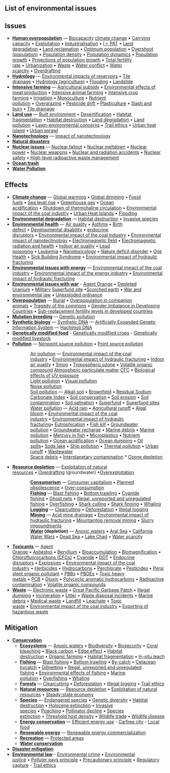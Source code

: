 <h2>List of environmental issues </h2>

<h2><span id="Issues" class="mw-headline">Issues</span></h2>
<ul>
<li><strong><a title="Human overpopulation" href="https://en.wikipedia.org/wiki/Human_overpopulation">Human overpopulation</a></strong>&nbsp;&mdash;&nbsp;<a title="Biocapacity" href="https://en.wikipedia.org/wiki/Biocapacity">Biocapacity</a>&nbsp;<a class="mw-redirect" title="Climate change" href="https://en.wikipedia.org/wiki/Climate_change">climate change</a>&nbsp;&bull;&nbsp;<a title="Carrying capacity" href="https://en.wikipedia.org/wiki/Carrying_capacity">Carrying capacity</a>&nbsp;&bull;&nbsp;<a title="Exploitation of natural resources" href="https://en.wikipedia.org/wiki/Exploitation_of_natural_resources">Exploitation</a>&nbsp;&bull;&nbsp;<a title="Industrialisation" href="https://en.wikipedia.org/wiki/Industrialisation">Industrialisation</a>&nbsp;&bull;&nbsp;<a title="I = PAT" href="https://en.wikipedia.org/wiki/I_%3D_PAT">I = PAT</a>&nbsp;&bull;&nbsp;<a title="Land degradation" href="https://en.wikipedia.org/wiki/Land_degradation">Land degradation</a>&nbsp;&bull;&nbsp;<a title="Land reclamation" href="https://en.wikipedia.org/wiki/Land_reclamation">Land reclamation</a>&nbsp;&bull;&nbsp;<a title="Optimum population" href="https://en.wikipedia.org/wiki/Optimum_population">Optimum population</a>&nbsp;&bull;&nbsp;<a title="Overshoot (population)" href="https://en.wikipedia.org/wiki/Overshoot_(population)">Overshoot (population)</a>&nbsp;&bull;&nbsp;<a title="Population density" href="https://en.wikipedia.org/wiki/Population_density">Population density</a>&nbsp;&bull;&nbsp;<a title="Population dynamics" href="https://en.wikipedia.org/wiki/Population_dynamics">Population dynamics</a>&nbsp;&bull;&nbsp;<a title="Population growth" href="https://en.wikipedia.org/wiki/Population_growth">Population growth</a>&nbsp;&bull;&nbsp;<a title="Projections of population growth" href="https://en.wikipedia.org/wiki/Projections_of_population_growth">Projections of population growth</a>&nbsp;&bull;&nbsp;<a title="Total fertility rate" href="https://en.wikipedia.org/wiki/Total_fertility_rate">Total fertility rate</a>&nbsp;&bull;&nbsp;<a title="Urbanization" href="https://en.wikipedia.org/wiki/Urbanization">Urbanization</a>&nbsp;&bull;&nbsp;<a title="Waste" href="https://en.wikipedia.org/wiki/Waste">Waste</a>&nbsp;&bull;&nbsp;<a title="Water conflict" href="https://en.wikipedia.org/wiki/Water_conflict">Water conflict</a>&nbsp;&bull;&nbsp;<a title="Water scarcity" href="https://en.wikipedia.org/wiki/Water_scarcity">Water scarcity</a>&nbsp;&bull;&nbsp;<a title="Overdrafting" href="https://en.wikipedia.org/wiki/Overdrafting">Overdrafting</a></li>
<li><strong><a title="Hydrology" href="https://en.wikipedia.org/wiki/Hydrology">Hydrology</a></strong>&nbsp;&mdash;&nbsp;<a class="mw-redirect" title="Environmental impacts of reservoirs" href="https://en.wikipedia.org/wiki/Environmental_impacts_of_reservoirs">Environmental impacts of reservoirs</a>&nbsp;&bull;&nbsp;<a title="Tile drainage" href="https://en.wikipedia.org/wiki/Tile_drainage">Tile drainage</a>&nbsp;&bull;&nbsp;<a title="Hydrology (agriculture)" href="https://en.wikipedia.org/wiki/Hydrology_(agriculture)">Hydrology (agriculture)</a>&nbsp;&bull;&nbsp;<a class="mw-redirect" title="Flooding" href="https://en.wikipedia.org/wiki/Flooding">Flooding</a>&nbsp;&bull;&nbsp;<a title="Landslide" href="https://en.wikipedia.org/wiki/Landslide">Landslide</a></li>
<li><strong><a title="Intensive farming" href="https://en.wikipedia.org/wiki/Intensive_farming">Intensive farming</a></strong>&nbsp;&mdash;&nbsp;<a title="Agricultural subsidy" href="https://en.wikipedia.org/wiki/Agricultural_subsidy">Agricultural subsidy</a>&nbsp;&bull;&nbsp;<a class="mw-redirect" title="Environmental effects of meat production" href="https://en.wikipedia.org/wiki/Environmental_effects_of_meat_production">Environmental effects of meat production</a>&nbsp;&bull;&nbsp;<a title="Intensive animal farming" href="https://en.wikipedia.org/wiki/Intensive_animal_farming">Intensive animal farming</a>&nbsp;&bull;&nbsp;<a title="Intensive crop farming" href="https://en.wikipedia.org/wiki/Intensive_crop_farming">Intensive crop farming</a>&nbsp;&bull;&nbsp;<a title="Irrigation" href="https://en.wikipedia.org/wiki/Irrigation">Irrigation</a>&nbsp;&bull;&nbsp;<a title="Monoculture" href="https://en.wikipedia.org/wiki/Monoculture">Monoculture</a>&nbsp;&bull;&nbsp;<a title="Nutrient pollution" href="https://en.wikipedia.org/wiki/Nutrient_pollution">Nutrient pollution</a>&nbsp;&bull;&nbsp;<a title="Overgrazing" href="https://en.wikipedia.org/wiki/Overgrazing">Overgrazing</a>&nbsp;&bull;&nbsp;<a title="Pesticide drift" href="https://en.wikipedia.org/wiki/Pesticide_drift">Pesticide drift</a>&nbsp;&bull;&nbsp;<a title="Plasticulture" href="https://en.wikipedia.org/wiki/Plasticulture">Plasticulture</a>&nbsp;&bull;&nbsp;<a class="mw-redirect" title="Slash and burn" href="https://en.wikipedia.org/wiki/Slash_and_burn">Slash and burn</a>&nbsp;&bull;&nbsp;<a title="Tile drainage" href="https://en.wikipedia.org/wiki/Tile_drainage">Tile drainage</a></li>
<li><strong><a title="Land use" href="https://en.wikipedia.org/wiki/Land_use">Land use</a></strong>&nbsp;&mdash;&nbsp;<a title="Built environment" href="https://en.wikipedia.org/wiki/Built_environment">Built environment</a>&nbsp;&bull;&nbsp;<a title="Desertification" href="https://en.wikipedia.org/wiki/Desertification">Desertification</a>&nbsp;&bull;&nbsp;<a title="Habitat fragmentation" href="https://en.wikipedia.org/wiki/Habitat_fragmentation">Habitat fragmentation</a>&nbsp;&bull;&nbsp;<a title="Habitat destruction" href="https://en.wikipedia.org/wiki/Habitat_destruction">Habitat destruction</a>&nbsp;&bull;&nbsp;<a title="Land degradation" href="https://en.wikipedia.org/wiki/Land_degradation">Land degradation</a>&nbsp;&bull;&nbsp;<a class="mw-redirect" title="Land pollution" href="https://en.wikipedia.org/wiki/Land_pollution">Land pollution</a>&nbsp;&bull;&nbsp;<a title="Lawn" href="https://en.wikipedia.org/wiki/Lawn#environmental_concerns">Lawn-environmental concerns</a>&nbsp;&bull;&nbsp;<a title="Trail ethics" href="https://en.wikipedia.org/wiki/Trail_ethics">Trail ethics</a>&nbsp;&bull;&nbsp;<a title="Urban heat island" href="https://en.wikipedia.org/wiki/Urban_heat_island">Urban heat island</a>&nbsp;&bull;&nbsp;<a title="Urban sprawl" href="https://en.wikipedia.org/wiki/Urban_sprawl">Urban sprawl</a></li>
<li><strong><a title="Nanotechnology" href="https://en.wikipedia.org/wiki/Nanotechnology">Nanotechnology</a></strong>&nbsp;&mdash;&nbsp;<a title="Impact of nanotechnology" href="https://en.wikipedia.org/wiki/Impact_of_nanotechnology">Impact of nanotechnology</a></li>
<li><strong><a title="Natural disaster" href="https://en.wikipedia.org/wiki/Natural_disaster">Natural disasters</a></strong></li>
<li><strong><a title="Nuclear power debate" href="https://en.wikipedia.org/wiki/Nuclear_power_debate">Nuclear issues</a>&nbsp;</strong>&mdash;&nbsp;<a title="Nuclear fallout" href="https://en.wikipedia.org/wiki/Nuclear_fallout">Nuclear fallout</a>&nbsp;&bull;&nbsp;<a title="Nuclear meltdown" href="https://en.wikipedia.org/wiki/Nuclear_meltdown">Nuclear meltdown</a>&nbsp;&bull;&nbsp;<a title="Nuclear power" href="https://en.wikipedia.org/wiki/Nuclear_power">Nuclear power</a>&nbsp;&bull;&nbsp;<a class="mw-redirect" title="Nuclear weapons" href="https://en.wikipedia.org/wiki/Nuclear_weapons">Nuclear weapons</a>&nbsp;&bull;&nbsp;<a class="mw-redirect" title="Nuclear and radiation accidents" href="https://en.wikipedia.org/wiki/Nuclear_and_radiation_accidents">Nuclear and radiation accidents</a>&nbsp;&bull;&nbsp;<a class="mw-redirect" title="Nuclear safety" href="https://en.wikipedia.org/wiki/Nuclear_safety">Nuclear safety</a>&nbsp;&bull;&nbsp;<a title="High-level radioactive waste management" href="https://en.wikipedia.org/wiki/High-level_radioactive_waste_management">High-level radioactive waste management</a></li>
<li><strong><a class="mw-redirect mw-disambig" title="Garbage Patch (disambiguation)" href="https://en.wikipedia.org/wiki/Garbage_Patch_(disambiguation)">Ocean trash</a></strong></li>
<li><strong><a class="mw-redirect" title="Water Pollution" href="https://en.wikipedia.org/wiki/Water_Pollution">Water Pollution</a></strong></li>
</ul>
<h2><span id="Effects" class="mw-headline">Effects</span></h2>
<ul>
<li><strong><a class="mw-redirect" title="Climate change" href="https://en.wikipedia.org/wiki/Climate_change">Climate change</a></strong>&nbsp;&mdash;&nbsp;<a title="Global warming" href="https://en.wikipedia.org/wiki/Global_warming">Global warming</a>&nbsp;&bull;&nbsp;<a title="Global dimming" href="https://en.wikipedia.org/wiki/Global_dimming">Global dimming</a>&nbsp;&bull;&nbsp;<a class="mw-redirect" title="Fossil fuels" href="https://en.wikipedia.org/wiki/Fossil_fuels">Fossil fuels</a>&nbsp;&bull;&nbsp;<a title="Sea level rise" href="https://en.wikipedia.org/wiki/Sea_level_rise">Sea level rise</a>&nbsp;&bull;&nbsp;<a title="Greenhouse gas" href="https://en.wikipedia.org/wiki/Greenhouse_gas">Greenhouse gas</a>&nbsp;&bull;&nbsp;<a title="Ocean acidification" href="https://en.wikipedia.org/wiki/Ocean_acidification">Ocean acidification</a>&nbsp;&bull;&nbsp;<a title="Shutdown of thermohaline circulation" href="https://en.wikipedia.org/wiki/Shutdown_of_thermohaline_circulation">Shutdown of thermohaline circulation</a>&nbsp;&bull;&nbsp;<a title="Environmental impact of the coal industry" href="https://en.wikipedia.org/wiki/Environmental_impact_of_the_coal_industry">Environmental impact of the coal industry</a>&nbsp;&bull;&nbsp;<a class="mw-redirect" title="Heat Island" href="https://en.wikipedia.org/wiki/Heat_Island">Urban Heat Islands</a>&nbsp;&bull;&nbsp;<a class="mw-redirect" title="Flooding" href="https://en.wikipedia.org/wiki/Flooding">Flooding</a></li>
<li><strong><a title="Environmental degradation" href="https://en.wikipedia.org/wiki/Environmental_degradation">Environmental degradation</a></strong>&nbsp;&mdash;&nbsp;<a title="Habitat destruction" href="https://en.wikipedia.org/wiki/Habitat_destruction">Habitat destruction</a>&nbsp;&bull;&nbsp;<a title="Invasive species" href="https://en.wikipedia.org/wiki/Invasive_species">Invasive species</a></li>
<li><strong><a title="Environmental health" href="https://en.wikipedia.org/wiki/Environmental_health">Environmental health</a></strong>&nbsp;&mdash;&nbsp;<a class="mw-redirect" title="Air quality" href="https://en.wikipedia.org/wiki/Air_quality">Air quality</a>&nbsp;&bull;&nbsp;<a title="Asthma" href="https://en.wikipedia.org/wiki/Asthma#Environmental">Asthma</a>&nbsp;&bull;&nbsp;<a title="Birth defect" href="https://en.wikipedia.org/wiki/Birth_defect">Birth defect</a>&nbsp;&bull;&nbsp;<a title="Developmental disability" href="https://en.wikipedia.org/wiki/Developmental_disability">Developmental disability</a>&nbsp;&bull;&nbsp;<a class="mw-redirect" title="Endocrine disruptors" href="https://en.wikipedia.org/wiki/Endocrine_disruptors">endocrine disruptors</a>&nbsp;&bull;&nbsp;<a title="Environmental impact of the coal industry" href="https://en.wikipedia.org/wiki/Environmental_impact_of_the_coal_industry">Environmental impact of the coal industry</a>&nbsp;&bull;&nbsp;<a class="mw-redirect" title="Environmental impact of nanotechnology" href="https://en.wikipedia.org/wiki/Environmental_impact_of_nanotechnology">Environmental impact of nanotechnology</a>&nbsp;&bull;&nbsp;<a title="Electromagnetic field" href="https://en.wikipedia.org/wiki/Electromagnetic_field#Health_and_safety">Electromagnetic field</a>&nbsp;&bull;&nbsp;<a title="Electromagnetic radiation and health" href="https://en.wikipedia.org/wiki/Electromagnetic_radiation_and_health">Electromagnetic radiation and health</a>&nbsp;&bull;&nbsp;<a title="Indoor air quality" href="https://en.wikipedia.org/wiki/Indoor_air_quality">Indoor air quality</a>&nbsp;&bull;&nbsp;<a title="Lead poisoning" href="https://en.wikipedia.org/wiki/Lead_poisoning">Lead poisoning</a>&nbsp;&bull;&nbsp;<a title="Leukemia" href="https://en.wikipedia.org/wiki/Leukemia">Leukemia</a>&nbsp;&bull;&nbsp;<a title="Nanotoxicology" href="https://en.wikipedia.org/wiki/Nanotoxicology">Nanotoxicology</a>&nbsp;&bull;&nbsp;<a title="Nature deficit disorder" href="https://en.wikipedia.org/wiki/Nature_deficit_disorder">Nature deficit disorder</a>&nbsp;&bull;&nbsp;<a title="One Health" href="https://en.wikipedia.org/wiki/One_Health">One Health</a>&nbsp;&bull;&nbsp;<a class="mw-redirect" title="Sick Building Syndrome" href="https://en.wikipedia.org/wiki/Sick_Building_Syndrome">Sick Building Syndrome</a>&nbsp;&bull;&nbsp;<a title="Hydraulic fracturing" href="https://en.wikipedia.org/wiki/Hydraulic_fracturing#Environmental_impact">Environmental impact of hydraulic fracturing</a></li>
<li><strong><a class="mw-redirect" title="Environmental issues with energy" href="https://en.wikipedia.org/wiki/Environmental_issues_with_energy">Environmental issues with energy</a></strong>&nbsp;&mdash;&nbsp;<a title="Environmental impact of the coal industry" href="https://en.wikipedia.org/wiki/Environmental_impact_of_the_coal_industry">Environmental impact of the coal industry</a>&nbsp;&bull;&nbsp;<a title="Environmental impact of the energy industry" href="https://en.wikipedia.org/wiki/Environmental_impact_of_the_energy_industry">Environmental impact of the energy industry</a>&nbsp;&bull;&nbsp;<a title="Hydraulic fracturing" href="https://en.wikipedia.org/wiki/Hydraulic_fracturing#Environmental_impact">Environmental impact of hydraulic fracturing</a></li>
<li><strong><a class="mw-redirect" title="Environmental issues with war" href="https://en.wikipedia.org/wiki/Environmental_issues_with_war">Environmental issues with war</a></strong>&nbsp;-&nbsp;<a title="Agent Orange" href="https://en.wikipedia.org/wiki/Agent_Orange">Agent Orange</a>&nbsp;&bull;&nbsp;<a class="mw-redirect" title="Depleted Uranium" href="https://en.wikipedia.org/wiki/Depleted_Uranium">Depleted Uranium</a>&nbsp;&bull;&nbsp;<a title="Military" href="https://en.wikipedia.org/wiki/Military">Military</a>&nbsp;<a class="mw-redirect" title="Superfund site" href="https://en.wikipedia.org/wiki/Superfund_site">Superfund site</a>&nbsp;&bull;<a title="Scorched earth" href="https://en.wikipedia.org/wiki/Scorched_earth">Scorched earth</a>&nbsp;&bull;&nbsp;<a title="War and environmental law" href="https://en.wikipedia.org/wiki/War_and_environmental_law">War and environmental law</a>&nbsp;&bull;&nbsp;<a title="Unexploded ordnance" href="https://en.wikipedia.org/wiki/Unexploded_ordnance">Unexploded ordnance</a></li>
<li><strong><a class="mw-redirect" title="Overpopulation (biology)" href="https://en.wikipedia.org/wiki/Overpopulation_(biology)">Overpopulation</a></strong>&nbsp;&mdash;&nbsp;<a title="Natural burial" href="https://en.wikipedia.org/wiki/Natural_burial">Burial</a>&nbsp;&bull;&nbsp;<a class="mw-redirect" title="Overpopulation in companion animals" href="https://en.wikipedia.org/wiki/Overpopulation_in_companion_animals">Overpopulation in companion animals</a>&nbsp;&bull;&nbsp;<a title="Tragedy of the commons" href="https://en.wikipedia.org/wiki/Tragedy_of_the_commons">Tragedy of the commons</a>&nbsp;&bull;&nbsp;<a class="mw-redirect" title="Human Sex Ratio" href="https://en.wikipedia.org/wiki/Human_Sex_Ratio#Gender_imbalance">Gender Imbalance in Developing Countries</a>&nbsp;&bull;&nbsp;<a title="Sub-replacement fertility" href="https://en.wikipedia.org/wiki/Sub-replacement_fertility">Sub-replacement fertility levels in developed countries</a></li>
<li><strong><a title="Mutation breeding" href="https://en.wikipedia.org/wiki/Mutation_breeding">Mutation breeding</a></strong>&nbsp;&mdash;&nbsp;<a title="Genetic pollution" href="https://en.wikipedia.org/wiki/Genetic_pollution">Genetic pollution</a></li>
<li><strong><a title="Synthetic biology" href="https://en.wikipedia.org/wiki/Synthetic_biology">Synthetic biology</a></strong>&nbsp;&mdash;&nbsp;<a class="mw-redirect" title="Synthetic DNA" href="https://en.wikipedia.org/wiki/Synthetic_DNA">Synthetic DNA</a>&nbsp;&mdash;&nbsp;<a title="Artificially Expanded Genetic Information System" href="https://en.wikipedia.org/wiki/Artificially_Expanded_Genetic_Information_System">Artificially Expanded Genetic Information System</a>&nbsp;&mdash;&nbsp;<a title="Hachimoji DNA" href="https://en.wikipedia.org/wiki/Hachimoji_DNA">Hachimoji DNA</a></li>
<li><strong><a title="Genetically modified food" href="https://en.wikipedia.org/wiki/Genetically_modified_food">Genetically modified food</a></strong>&nbsp;-&nbsp;<a title="Genetically modified crops" href="https://en.wikipedia.org/wiki/Genetically_modified_crops">Genetically modified crops</a>&nbsp;-&nbsp;<a class="mw-redirect" title="Genetically modified livestock" href="https://en.wikipedia.org/wiki/Genetically_modified_livestock">Genetically modified livestock</a></li>
<li><strong><a title="Pollution" href="https://en.wikipedia.org/wiki/Pollution">Pollution</a></strong>&nbsp;&mdash;&nbsp;<a title="Nonpoint source pollution" href="https://en.wikipedia.org/wiki/Nonpoint_source_pollution">Nonpoint source pollution</a>&nbsp;&bull;&nbsp;<a title="Point source pollution" href="https://en.wikipedia.org/wiki/Point_source_pollution">Point source pollution</a></li>
</ul>
<dl>
<dd>
<dl>
<dd><a title="Air pollution" href="https://en.wikipedia.org/wiki/Air_pollution">Air pollution</a>&nbsp;&mdash;&nbsp;<a title="Environmental impact of the coal industry" href="https://en.wikipedia.org/wiki/Environmental_impact_of_the_coal_industry">Environmental impact of the coal industry</a>&nbsp;&bull;&nbsp;<a title="Hydraulic fracturing" href="https://en.wikipedia.org/wiki/Hydraulic_fracturing#Environmental_impact">Environmental impact of hydraulic fracturing</a>&nbsp;&bull;&nbsp;<a title="Indoor air quality" href="https://en.wikipedia.org/wiki/Indoor_air_quality">Indoor air quality</a>&nbsp;&bull;&nbsp;<a title="Smog" href="https://en.wikipedia.org/wiki/Smog">Smog</a>&nbsp;&bull;&nbsp;<a title="Tropospheric ozone" href="https://en.wikipedia.org/wiki/Tropospheric_ozone">Tropospheric ozone</a>&nbsp;&bull;&nbsp;<a title="Volatile organic compound" href="https://en.wikipedia.org/wiki/Volatile_organic_compound">Volatile organic compound</a>&nbsp;<a class="mw-redirect" title="Atmospheric particulate matter" href="https://en.wikipedia.org/wiki/Atmospheric_particulate_matter">Atmospheric particulate matter</a>&nbsp;<a title="Chlorofluorocarbon" href="https://en.wikipedia.org/wiki/Chlorofluorocarbon">CFC</a>&nbsp;&bull;&nbsp;<a title="Ozone depletion" href="https://en.wikipedia.org/wiki/Ozone_depletion#Biological_effects">Biological effects of UV exposure</a></dd>
<dd><a title="Light pollution" href="https://en.wikipedia.org/wiki/Light_pollution">Light pollution</a>&nbsp;&bull;&nbsp;<a title="Visual pollution" href="https://en.wikipedia.org/wiki/Visual_pollution">Visual pollution</a></dd>
<dd><a title="Noise pollution" href="https://en.wikipedia.org/wiki/Noise_pollution">Noise pollution</a></dd>
<dd><a class="mw-redirect" title="Soil pollution" href="https://en.wikipedia.org/wiki/Soil_pollution">Soil pollution</a>&nbsp;&mdash;&nbsp;<a title="Alkali soil" href="https://en.wikipedia.org/wiki/Alkali_soil">Alkali soil</a>&nbsp;&bull;&nbsp;<a class="mw-redirect" title="Brownfield" href="https://en.wikipedia.org/wiki/Brownfield">Brownfield</a>&nbsp;&bull;&nbsp;<a class="mw-redirect" title="Residual Sodium Carbonate Index" href="https://en.wikipedia.org/wiki/Residual_Sodium_Carbonate_Index">Residual Sodium Carbonate Index</a>&nbsp;&bull;&nbsp;<a title="Soil conservation" href="https://en.wikipedia.org/wiki/Soil_conservation">Soil conservation</a>&nbsp;&bull;&nbsp;<a title="Soil erosion" href="https://en.wikipedia.org/wiki/Soil_erosion">Soil erosion</a>&nbsp;&bull;&nbsp;<a title="Soil contamination" href="https://en.wikipedia.org/wiki/Soil_contamination">Soil contamination</a>&nbsp;&bull;&nbsp;<a class="mw-redirect" title="Soil salination" href="https://en.wikipedia.org/wiki/Soil_salination">Soil salination</a>&nbsp;&bull;&nbsp;<a title="Superfund" href="https://en.wikipedia.org/wiki/Superfund">Superfund</a>&nbsp;&bull;&nbsp;<a class="mw-redirect" title="Superfund sites" href="https://en.wikipedia.org/wiki/Superfund_sites">Superfund sites</a></dd>
<dd><a title="Water pollution" href="https://en.wikipedia.org/wiki/Water_pollution">Water pollution</a>&nbsp;&mdash;&nbsp;<a title="Acid rain" href="https://en.wikipedia.org/wiki/Acid_rain">Acid rain</a>&nbsp;&bull;&nbsp;<a class="mw-redirect" title="Agricultural runoff" href="https://en.wikipedia.org/wiki/Agricultural_runoff">Agricultural runoff</a>&nbsp;&bull;&nbsp;<a title="Algal bloom" href="https://en.wikipedia.org/wiki/Algal_bloom">Algal bloom</a>&nbsp;&bull;&nbsp;<a title="Environmental impact of the coal industry" href="https://en.wikipedia.org/wiki/Environmental_impact_of_the_coal_industry">Environmental impact of the coal industry</a>&nbsp;&bull;&nbsp;<a title="Hydraulic fracturing" href="https://en.wikipedia.org/wiki/Hydraulic_fracturing#Environmental_impact">Environmental impact of hydraulic fracturing</a>&bull;&nbsp;<a title="Eutrophication" href="https://en.wikipedia.org/wiki/Eutrophication">Eutrophication</a>&nbsp;&bull;&nbsp;<a title="Fish kill" href="https://en.wikipedia.org/wiki/Fish_kill">Fish kill</a>&nbsp;&bull;&nbsp;<a title="Groundwater pollution" href="https://en.wikipedia.org/wiki/Groundwater_pollution">Groundwater pollution</a>&nbsp;&bull;&nbsp;<a title="Groundwater recharge" href="https://en.wikipedia.org/wiki/Groundwater_recharge">Groundwater recharge</a>&nbsp;&bull;&nbsp;<a title="Marine debris" href="https://en.wikipedia.org/wiki/Marine_debris">Marine debris</a>&nbsp;&bull;&nbsp;<a title="Marine pollution" href="https://en.wikipedia.org/wiki/Marine_pollution">Marine pollution</a>&nbsp;&bull;&nbsp;<a title="Mercury in fish" href="https://en.wikipedia.org/wiki/Mercury_in_fish">Mercury in fish</a>&nbsp;&bull;&nbsp;<a title="Microplastics" href="https://en.wikipedia.org/wiki/Microplastics">Microplastics</a>&nbsp;&bull;&nbsp;<a title="Nutrient pollution" href="https://en.wikipedia.org/wiki/Nutrient_pollution">Nutrient pollution</a>&nbsp;&bull;&nbsp;<a title="Ocean acidification" href="https://en.wikipedia.org/wiki/Ocean_acidification">Ocean acidification</a>&nbsp;&bull;&nbsp;<a class="mw-redirect" title="Ocean dumping" href="https://en.wikipedia.org/wiki/Ocean_dumping">Ocean dumping</a>&nbsp;&bull;&nbsp;<a class="mw-redirect" title="Oil spills" href="https://en.wikipedia.org/wiki/Oil_spills">Oil spills</a>&bull;&nbsp;<a title="Soda lake" href="https://en.wikipedia.org/wiki/Soda_lake">Soda lake</a>&nbsp;&bull;&nbsp;<a class="mw-redirect" title="Ship pollution" href="https://en.wikipedia.org/wiki/Ship_pollution">Ship pollution</a>&nbsp;&bull;&nbsp;<a title="Thermal pollution" href="https://en.wikipedia.org/wiki/Thermal_pollution">Thermal pollution</a>&nbsp;&bull;&nbsp;<a title="Urban runoff" href="https://en.wikipedia.org/wiki/Urban_runoff">Urban runoff</a>&nbsp;&bull;&nbsp;<a title="Wastewater" href="https://en.wikipedia.org/wiki/Wastewater">Wastewater</a></dd>
<dd><a title="Space debris" href="https://en.wikipedia.org/wiki/Space_debris">Space debris</a>&nbsp;&bull;&nbsp;<a title="Interplanetary contamination" href="https://en.wikipedia.org/wiki/Interplanetary_contamination">Interplanetary contamination</a>&nbsp;*&nbsp;<a title="Ozone depletion" href="https://en.wikipedia.org/wiki/Ozone_depletion">Ozone depletion</a></dd>
</dl>
</dd>
</dl>
<ul>
<li><strong><a title="Resource depletion" href="https://en.wikipedia.org/wiki/Resource_depletion">Resource depletion</a></strong>&nbsp;&mdash;&nbsp;<a title="Exploitation of natural resources" href="https://en.wikipedia.org/wiki/Exploitation_of_natural_resources">Exploitation of natural resources</a>&nbsp;&bull;&nbsp;<a title="Overdrafting" href="https://en.wikipedia.org/wiki/Overdrafting">Overdrafting</a>&nbsp;(groundwater) &bull;<a title="Overexploitation" href="https://en.wikipedia.org/wiki/Overexploitation">Overexploitation</a></li>
</ul>
<dl>
<dd>
<dl>
<dd><strong><a title="Consumerism" href="https://en.wikipedia.org/wiki/Consumerism">Consumerism</a></strong>&nbsp;&mdash;&nbsp;<a title="Consumer capitalism" href="https://en.wikipedia.org/wiki/Consumer_capitalism">Consumer capitalism</a>&nbsp;&bull;&nbsp;<a title="Planned obsolescence" href="https://en.wikipedia.org/wiki/Planned_obsolescence">Planned obsolescence</a>&nbsp;&bull;&nbsp;<a class="mw-redirect" title="Over-consumption" href="https://en.wikipedia.org/wiki/Over-consumption">Over-consumption</a></dd>
<dd><strong><a class="mw-redirect" title="Environmental effects of fishing" href="https://en.wikipedia.org/wiki/Environmental_effects_of_fishing">Fishing</a></strong>&nbsp;&mdash;&nbsp;<a title="Blast fishing" href="https://en.wikipedia.org/wiki/Blast_fishing">Blast fishing</a>&nbsp;&bull;&nbsp;<a title="Bottom trawling" href="https://en.wikipedia.org/wiki/Bottom_trawling">Bottom trawling</a>&nbsp;&bull;&nbsp;<a title="Cyanide fishing" href="https://en.wikipedia.org/wiki/Cyanide_fishing">Cyanide fishing</a>&nbsp;&bull;&nbsp;<a title="Ghost net" href="https://en.wikipedia.org/wiki/Ghost_net">Ghost nets</a>&nbsp;&bull;&nbsp;<a title="Illegal, unreported and unregulated fishing" href="https://en.wikipedia.org/wiki/Illegal,_unreported_and_unregulated_fishing">Illegal, unreported and unregulated fishing</a>&nbsp;&bull;&nbsp;<a title="Overfishing" href="https://en.wikipedia.org/wiki/Overfishing">Overfishing</a>&nbsp;&bull;&nbsp;<a title="Shark culling" href="https://en.wikipedia.org/wiki/Shark_culling">Shark culling</a>&nbsp;&bull;&nbsp;<a title="Shark finning" href="https://en.wikipedia.org/wiki/Shark_finning">Shark finning</a>&nbsp;&bull;&nbsp;<a title="Whaling" href="https://en.wikipedia.org/wiki/Whaling">Whaling</a></dd>
<dd><strong><a title="Logging" href="https://en.wikipedia.org/wiki/Logging">Logging</a></strong>&nbsp;&mdash;&nbsp;<a title="Clearcutting" href="https://en.wikipedia.org/wiki/Clearcutting">Clearcutting</a>&nbsp;&bull;&nbsp;<a title="Deforestation" href="https://en.wikipedia.org/wiki/Deforestation">Deforestation</a>&nbsp;&bull;&nbsp;<a title="Illegal logging" href="https://en.wikipedia.org/wiki/Illegal_logging">Illegal logging</a></dd>
<dd><strong><a class="mw-redirect" title="Environmental issues with mining" href="https://en.wikipedia.org/wiki/Environmental_issues_with_mining">Mining</a></strong>&nbsp;&mdash;&nbsp;<a title="Acid mine drainage" href="https://en.wikipedia.org/wiki/Acid_mine_drainage">Acid mine drainage</a>&nbsp;&bull;&nbsp;<a title="Hydraulic fracturing" href="https://en.wikipedia.org/wiki/Hydraulic_fracturing#Environmental_impact">Environmental impact of hydraulic fracturing</a>&nbsp;&bull;&nbsp;<a title="Mountaintop removal mining" href="https://en.wikipedia.org/wiki/Mountaintop_removal_mining">Mountaintop removal mining</a>&nbsp;&bull;&nbsp;<a class="mw-redirect" title="Slurry impoundment" href="https://en.wikipedia.org/wiki/Slurry_impoundment">Slurry impoundments</a></dd>
<dd><strong><a title="Water" href="https://en.wikipedia.org/wiki/Water">Water</a>&nbsp;(depletion)</strong>&nbsp;&mdash;&nbsp;<a title="Anoxic waters" href="https://en.wikipedia.org/wiki/Anoxic_waters">Anoxic waters</a>&nbsp;&bull;&nbsp;<a title="Aral Sea" href="https://en.wikipedia.org/wiki/Aral_Sea">Aral Sea</a>&nbsp;&bull;&nbsp;<a class="mw-redirect" title="California Water Wars" href="https://en.wikipedia.org/wiki/California_Water_Wars">California Water Wars</a>&nbsp;&bull;&nbsp;<a title="Dead Sea" href="https://en.wikipedia.org/wiki/Dead_Sea#Recession_and_environmental_concerns">Dead Sea</a>&nbsp;&bull;&nbsp;<a title="Lake Chad" href="https://en.wikipedia.org/wiki/Lake_Chad#Threats_and_preservation">Lake Chad</a>&nbsp;&bull;&nbsp;<a title="Water scarcity" href="https://en.wikipedia.org/wiki/Water_scarcity">Water scarcity</a></dd>
</dl>
</dd>
</dl>
<ul>
<li><strong><a title="Toxicant" href="https://en.wikipedia.org/wiki/Toxicant">Toxicants</a></strong>&nbsp;&mdash;&nbsp;<a title="Agent Orange" href="https://en.wikipedia.org/wiki/Agent_Orange">Agent Orange</a>&nbsp;&bull;&nbsp;<a title="Asbestos" href="https://en.wikipedia.org/wiki/Asbestos">Asbestos</a>&nbsp;&bull;&nbsp;<a title="Beryllium" href="https://en.wikipedia.org/wiki/Beryllium">Beryllium</a>&nbsp;&bull;&nbsp;<a title="Bioaccumulation" href="https://en.wikipedia.org/wiki/Bioaccumulation">Bioaccumulation</a>&nbsp;&bull;&nbsp;<a title="Biomagnification" href="https://en.wikipedia.org/wiki/Biomagnification">Biomagnification</a>&nbsp;&bull;&nbsp;<a title="Chlorofluorocarbon" href="https://en.wikipedia.org/wiki/Chlorofluorocarbon">Chlorofluorocarbons (CFCs)</a>&nbsp;&bull;&nbsp;<a title="Cyanide" href="https://en.wikipedia.org/wiki/Cyanide">Cyanide</a>&nbsp;&bull;&nbsp;<a class="mw-redirect" title="Environmental impact of DDT" href="https://en.wikipedia.org/wiki/Environmental_impact_of_DDT">DDT</a>&nbsp;&bull;&nbsp;<a title="Endocrine disruptor" href="https://en.wikipedia.org/wiki/Endocrine_disruptor">Endocrine disruptors</a>&nbsp;&bull;&nbsp;<a class="mw-redirect" title="Explosives" href="https://en.wikipedia.org/wiki/Explosives">Explosives</a>&nbsp;&bull;&nbsp;<a title="Environmental impact of the coal industry" href="https://en.wikipedia.org/wiki/Environmental_impact_of_the_coal_industry">Environmental impact of the coal industry</a>&nbsp;&bull;&nbsp;<a class="mw-redirect" title="Herbicides" href="https://en.wikipedia.org/wiki/Herbicides">Herbicides</a>&nbsp;&bull;&nbsp;<a class="mw-redirect" title="Hydrocarbons" href="https://en.wikipedia.org/wiki/Hydrocarbons">Hydrocarbons</a>&nbsp;&bull;&nbsp;<a title="Perchlorate" href="https://en.wikipedia.org/wiki/Perchlorate">Perchlorate</a>&nbsp;&bull;&nbsp;<a class="mw-redirect" title="Pesticides" href="https://en.wikipedia.org/wiki/Pesticides">Pesticides</a>&nbsp;&bull;&nbsp;<a title="Persistent organic pollutant" href="https://en.wikipedia.org/wiki/Persistent_organic_pollutant">Persistent organic pollutant</a>&nbsp;&bull;&nbsp;<a title="Polybrominated biphenyl" href="https://en.wikipedia.org/wiki/Polybrominated_biphenyl">PBBs</a>&nbsp;&bull;&nbsp;<a title="Polybrominated diphenyl ethers" href="https://en.wikipedia.org/wiki/Polybrominated_diphenyl_ethers">PBDEs</a>&nbsp;&bull;&nbsp;<a class="mw-redirect" title="Toxic metal" href="https://en.wikipedia.org/wiki/Toxic_metal">Toxic heavy metals</a>&nbsp;&bull;&nbsp;<a title="Polychlorinated biphenyl" href="https://en.wikipedia.org/wiki/Polychlorinated_biphenyl">PCB</a>&nbsp;&bull;&nbsp;<a title="Polychlorinated dibenzodioxins" href="https://en.wikipedia.org/wiki/Polychlorinated_dibenzodioxins">Dioxin</a>&nbsp;&bull;&nbsp;<a class="mw-redirect" title="Polycyclic aromatic hydrocarbons" href="https://en.wikipedia.org/wiki/Polycyclic_aromatic_hydrocarbons">Polycyclic aromatic hydrocarbons</a>&nbsp;&bull;&nbsp;<a title="Radioactive contamination" href="https://en.wikipedia.org/wiki/Radioactive_contamination">Radioactive contamination</a>&nbsp;&bull;&nbsp;<a class="mw-redirect" title="Volatile organic compounds" href="https://en.wikipedia.org/wiki/Volatile_organic_compounds">Volatile organic compounds</a></li>
<li><strong><a title="Waste" href="https://en.wikipedia.org/wiki/Waste">Waste</a></strong>&nbsp;&mdash;&nbsp;<a title="Electronic waste" href="https://en.wikipedia.org/wiki/Electronic_waste">Electronic waste</a>&nbsp;&bull;&nbsp;<a class="mw-redirect" title="Great Pacific Garbage Patch" href="https://en.wikipedia.org/wiki/Great_Pacific_Garbage_Patch">Great Pacific Garbage Patch</a>&nbsp;&bull;&nbsp;<a title="Illegal dumping" href="https://en.wikipedia.org/wiki/Illegal_dumping">Illegal dumping</a>&nbsp;&bull;&nbsp;<a title="Incineration" href="https://en.wikipedia.org/wiki/Incineration">Incineration</a>&nbsp;&bull;&nbsp;<a title="Litter" href="https://en.wikipedia.org/wiki/Litter">Litter</a>&nbsp;&bull;&nbsp;<a title="Category:Waste disposal incidents" href="https://en.wikipedia.org/wiki/Category:Waste_disposal_incidents">Waste disposal incidents</a>&nbsp;&bull;&nbsp;<a title="Marine debris" href="https://en.wikipedia.org/wiki/Marine_debris">Marine debris</a>&nbsp;&bull;&nbsp;<a class="mw-redirect" title="Medical waste" href="https://en.wikipedia.org/wiki/Medical_waste">Medical waste</a>&nbsp;&bull;&nbsp;<a title="Landfill" href="https://en.wikipedia.org/wiki/Landfill">Landfill</a>&nbsp;&bull;&nbsp;<a title="Leachate" href="https://en.wikipedia.org/wiki/Leachate">Leachate</a>&nbsp;&bull;&nbsp;<a title="Toxic waste" href="https://en.wikipedia.org/wiki/Toxic_waste">Toxic waste</a>&nbsp;&bull;&nbsp;<a title="Environmental impact of the coal industry" href="https://en.wikipedia.org/wiki/Environmental_impact_of_the_coal_industry">Environmental impact of the coal industry</a>&nbsp;&bull;&nbsp;<a title="Basel Convention" href="https://en.wikipedia.org/wiki/Basel_Convention">Exporting of hazardous waste</a></li>
</ul>
<h2><span id="Mitigation" class="mw-headline">Mitigation</span></h2>
<ul>
<li><strong><a title="Conservation movement" href="https://en.wikipedia.org/wiki/Conservation_movement">Conservation</a></strong>
<ul>
<li><strong><a class="mw-redirect" title="Ecosystems" href="https://en.wikipedia.org/wiki/Ecosystems">Ecosystems</a></strong>&nbsp;&mdash;&nbsp;<a title="Anoxic waters" href="https://en.wikipedia.org/wiki/Anoxic_waters">Anoxic waters</a>&nbsp;&bull;&nbsp;<a title="Biodiversity" href="https://en.wikipedia.org/wiki/Biodiversity">Biodiversity</a>&nbsp;&bull;&nbsp;<a title="Biosecurity" href="https://en.wikipedia.org/wiki/Biosecurity">Biosecurity</a>&nbsp;&bull;&nbsp;<a title="Coral bleaching" href="https://en.wikipedia.org/wiki/Coral_bleaching">Coral bleaching</a>&nbsp;&bull;&nbsp;<a title="Black carbon" href="https://en.wikipedia.org/wiki/Black_carbon">Black carbon</a>&nbsp;&bull;&nbsp;<a class="mw-redirect" title="Edge effect" href="https://en.wikipedia.org/wiki/Edge_effect">Edge effect</a>&nbsp;&bull;&nbsp;<a title="Habitat destruction" href="https://en.wikipedia.org/wiki/Habitat_destruction">Habitat destruction</a>&nbsp;&bull;&nbsp;<a title="Organic farming" href="https://en.wikipedia.org/wiki/Organic_farming">Organic farming</a>&nbsp;&bull;&nbsp;<a title="Habitat fragmentation" href="https://en.wikipedia.org/wiki/Habitat_fragmentation">Habitat fragmentation</a>&nbsp;&bull;&nbsp;<a class="mw-redirect" title="In-situ leach" href="https://en.wikipedia.org/wiki/In-situ_leach">In-situ leach</a></li>
<li><strong><a title="Fishing" href="https://en.wikipedia.org/wiki/Fishing">Fishing</a></strong>&nbsp;&mdash;&nbsp;<a title="Blast fishing" href="https://en.wikipedia.org/wiki/Blast_fishing">Blast fishing</a>&nbsp;&bull;&nbsp;<a title="Bottom trawling" href="https://en.wikipedia.org/wiki/Bottom_trawling">Bottom trawling</a>&nbsp;&bull;&nbsp;<a class="mw-redirect" title="By-catch" href="https://en.wikipedia.org/wiki/By-catch">By-catch</a>&nbsp;&bull;&nbsp;<a title="Cetacean bycatch" href="https://en.wikipedia.org/wiki/Cetacean_bycatch">Cetacean bycatch</a>&nbsp;&bull;&nbsp;<a title="Gillnetting" href="https://en.wikipedia.org/wiki/Gillnetting">Gillnetting</a>&nbsp;&bull;&nbsp;<a title="Illegal, unreported and unregulated fishing" href="https://en.wikipedia.org/wiki/Illegal,_unreported_and_unregulated_fishing">Illegal, unreported and unregulated fishing</a>&nbsp;&bull;&nbsp;<a class="mw-redirect" title="Environmental effects of fishing" href="https://en.wikipedia.org/wiki/Environmental_effects_of_fishing">Environmental effects of fishing</a>&nbsp;&bull;&nbsp;<a title="Marine pollution" href="https://en.wikipedia.org/wiki/Marine_pollution">Marine pollution</a>&nbsp;&bull;&nbsp;<a title="Overfishing" href="https://en.wikipedia.org/wiki/Overfishing">Overfishing</a>&nbsp;&bull;&nbsp;<a title="Whaling" href="https://en.wikipedia.org/wiki/Whaling">Whaling</a></li>
<li><strong><a class="mw-redirect" title="Forests" href="https://en.wikipedia.org/wiki/Forests">Forests</a></strong>&nbsp;&mdash;&nbsp;<a title="Clearcutting" href="https://en.wikipedia.org/wiki/Clearcutting">Clearcutting</a>&nbsp;&bull;&nbsp;<a title="Deforestation" href="https://en.wikipedia.org/wiki/Deforestation">Deforestation</a>&nbsp;&bull;&nbsp;<a title="Illegal logging" href="https://en.wikipedia.org/wiki/Illegal_logging">Illegal logging</a>&nbsp;&bull;&nbsp;<a title="Trail ethics" href="https://en.wikipedia.org/wiki/Trail_ethics">Trail ethics</a></li>
<li><strong><a class="mw-redirect" title="Natural resources" href="https://en.wikipedia.org/wiki/Natural_resources">Natural resources</a></strong>&nbsp;&mdash;&nbsp;<a title="Resource depletion" href="https://en.wikipedia.org/wiki/Resource_depletion">Resource depletion</a>&nbsp;&bull;&nbsp;<a title="Exploitation of natural resources" href="https://en.wikipedia.org/wiki/Exploitation_of_natural_resources">Exploitation of natural resources</a>&nbsp;&bull;&nbsp;<a title="Steady-state economy" href="https://en.wikipedia.org/wiki/Steady-state_economy">Steady-state economy</a></li>
<li><strong><a title="Species" href="https://en.wikipedia.org/wiki/Species">Species</a></strong>&nbsp;&mdash;&nbsp;<a title="Endangered species" href="https://en.wikipedia.org/wiki/Endangered_species">Endangered species</a>&nbsp;&bull;&nbsp;<a title="Genetic diversity" href="https://en.wikipedia.org/wiki/Genetic_diversity">Genetic diversity</a>&nbsp;&bull;&nbsp;<a title="Habitat destruction" href="https://en.wikipedia.org/wiki/Habitat_destruction">Habitat destruction</a>&nbsp;&bull;&nbsp;<a title="Holocene extinction" href="https://en.wikipedia.org/wiki/Holocene_extinction">Holocene extinction</a>&nbsp;&bull;&nbsp;<a title="Invasive species" href="https://en.wikipedia.org/wiki/Invasive_species">Invasive species</a>&nbsp;&bull;&nbsp;<a title="Poaching" href="https://en.wikipedia.org/wiki/Poaching">Poaching</a>&nbsp;&bull;&nbsp;<a title="Pollinator decline" href="https://en.wikipedia.org/wiki/Pollinator_decline">Pollinator decline</a>&nbsp;&bull;&nbsp;<a class="mw-redirect" title="Species extinction" href="https://en.wikipedia.org/wiki/Species_extinction">Species extinction</a>&nbsp;&bull;&nbsp;<a title="Threshold host density" href="https://en.wikipedia.org/wiki/Threshold_host_density">Threshold host density</a>&nbsp;&bull;&nbsp;<a title="Wildlife trade" href="https://en.wikipedia.org/wiki/Wildlife_trade">Wildlife trade</a>&nbsp;&bull;&nbsp;<a title="Wildlife disease" href="https://en.wikipedia.org/wiki/Wildlife_disease">Wildlife disease</a></li>
<li><strong><a title="Energy conservation" href="https://en.wikipedia.org/wiki/Energy_conservation">Energy conservation</a></strong>&nbsp;&mdash;&nbsp;<a title="Efficient energy use" href="https://en.wikipedia.org/wiki/Efficient_energy_use">Efficient energy use</a>&nbsp;-&nbsp;<a title="Carfree city" href="https://en.wikipedia.org/wiki/Carfree_city">Carfree city</a>&nbsp;-&nbsp;<a title="Local food" href="https://en.wikipedia.org/wiki/Local_food">Local food</a></li>
<li><strong><a title="Renewable energy" href="https://en.wikipedia.org/wiki/Renewable_energy">Renewable energy</a></strong>&nbsp;&mdash;&nbsp;<a title="Renewable energy commercialization" href="https://en.wikipedia.org/wiki/Renewable_energy_commercialization">Renewable energy commercialization</a></li>
<li><strong><a title="Recreation" href="https://en.wikipedia.org/wiki/Recreation">Recreation</a></strong>&nbsp;&mdash;&nbsp;<a title="Protected area" href="https://en.wikipedia.org/wiki/Protected_area">Protected areas</a></li>
<li><strong><a title="Water conservation" href="https://en.wikipedia.org/wiki/Water_conservation">Water conservation</a></strong></li>
</ul>
</li>
<li><strong><a class="mw-redirect" title="Disaster mitigation" href="https://en.wikipedia.org/wiki/Disaster_mitigation">Disaster mitigation</a></strong></li>
<li><strong><a title="Environmental law" href="https://en.wikipedia.org/wiki/Environmental_law">Environmental law</a></strong>&nbsp;-&nbsp;<a title="Environmental crime" href="https://en.wikipedia.org/wiki/Environmental_crime">Environmental crime</a>&nbsp;&bull;&nbsp;<a title="Environmental justice" href="https://en.wikipedia.org/wiki/Environmental_justice">Environmental justice</a>&nbsp;&bull;&nbsp;<a title="Polluter pays principle" href="https://en.wikipedia.org/wiki/Polluter_pays_principle">Polluter pays principle</a>&nbsp;&bull;&nbsp;<a title="Precautionary principle" href="https://en.wikipedia.org/wiki/Precautionary_principle">Precautionary principle</a>&nbsp;&bull;&nbsp;<a title="Regulatory capture" href="https://en.wikipedia.org/wiki/Regulatory_capture">Regulatory capture</a>&nbsp;-&nbsp;<a title="Trail ethics" href="https://en.wikipedia.org/wiki/Trail_ethics">Trail ethics</a></li>
</ul>
